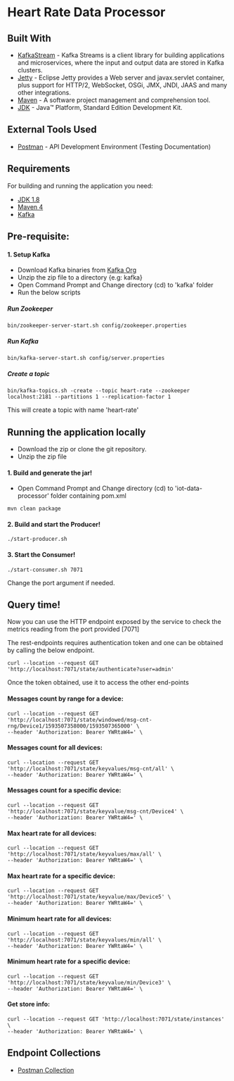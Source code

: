 # Heart Rate Data Processor

## Built With

* 	[KafkaStream](https://kafka.apache.org/documentation/streams/) - Kafka Streams is a client library for building applications and microservices, where the input and output data are stored in Kafka clusters.
* 	[Jetty](https://www.eclipse.org/jetty/) - Eclipse Jetty provides a Web server and javax.servlet container, plus support for HTTP/2, WebSocket, OSGi, JMX, JNDI, JAAS and many other integrations.
* 	[Maven](https://maven.apache.org/) - A software project management and comprehension tool.
* 	[JDK](http://www.oracle.com/technetwork/java/javase/downloads/jdk8-downloads-2133151.html) - Java™ Platform, Standard Edition Development Kit. 


## External Tools Used

* [Postman](https://www.getpostman.com/) - API Development Environment (Testing Documentation)

## Requirements

For building and running the application you need:

- [JDK 1.8](http://www.oracle.com/technetwork/java/javase/downloads/jdk8-downloads-2133151.html)
- [Maven 4](https://maven.apache.org)
- [Kafka](https://kafka.apache.org)

## Pre-requisite:

#### 1. Setup Kafka  
- Download Kafka binaries from [Kafka Org](https://www.apache.org/dyn/closer.cgi?path=/kafka/2.5.0/kafka_2.12-2.5.0.tgz)
- Unzip the zip file to a directory {e.g: kafka}
- Open Command Prompt and Change directory (cd) to 'kafka' folder 
- Run the below scripts

##### Run Zookeeper
```shell
bin/zookeeper-server-start.sh config/zookeeper.properties
```
##### Run Kafka
```shell
bin/kafka-server-start.sh config/server.properties
```
##### Create a topic
```shell
bin/kafka-topics.sh -create --topic heart-rate --zookeeper localhost:2181 --partitions 1 --replication-factor 1
```

This will create a topic with name 'heart-rate'

## Running the application locally
- Download the zip or clone the git repository.
- Unzip the zip file

#### 1. Build and generate the jar!  
- Open Command Prompt and Change directory (cd) to 'iot-data-processor' folder containing pom.xml
```shell
mvn clean package
```
#### 2. Build and start the Producer!  
```shell
./start-producer.sh
```
#### 3. Start the Consumer!  
```shell
./start-consumer.sh 7071
```

Change the port argument if needed.


## Query time!

Now you can use the HTTP endpoint exposed by the service to check the 
metrics reading from the port provided [7071]

The rest-endpoints requires authentication token and one can be obtained by calling the below endpoint.
```
curl --location --request GET 'http://localhost:7071/state/authenticate?user=admin'
```

Once the token obtained, use it to access the other end-points

#### Messages count by range for a device:
```
curl --location --request GET 'http://localhost:7071/state/windowed/msg-cnt-rng/Device1/1593507358000/1593507365000' \
--header 'Authorization: Bearer YWRtaW4=' \
```

#### Messages count for all devices:
```
curl --location --request GET 'http://localhost:7071/state/keyvalues/msg-cnt/all' \
--header 'Authorization: Bearer YWRtaW4=' \
```
#### Messages count for a specific device:
```
curl --location --request GET 'http://localhost:7071/state/keyvalue/msg-cnt/Device4' \
--header 'Authorization: Bearer YWRtaW4=' \
```
#### Max heart rate for all devices:
```
curl --location --request GET 'http://localhost:7071/state/keyvalues/max/all' \
--header 'Authorization: Bearer YWRtaW4=' \
```
#### Max heart rate for a specific device:
```
curl --location --request GET 'http://localhost:7071/state/keyvalue/max/Device5' \
--header 'Authorization: Bearer YWRtaW4=' \
```
#### Minimum heart rate for all devices:
```
curl --location --request GET 'http://localhost:7071/state/keyvalues/min/all' \
--header 'Authorization: Bearer YWRtaW4=' \
```
#### Minimum heart rate for a specific device:
```
curl --location --request GET 'http://localhost:7071/state/keyvalue/min/Device3' \
--header 'Authorization: Bearer YWRtaW4=' \
```

#### Get store info:
```
curl --location --request GET 'http://localhost:7071/state/instances' \
--header 'Authorization: Bearer YWRtaW4=' \
```

## Endpoint Collections

* [Postman Collection](https://www.getpostman.com/collections/e187ebe5bd07aa15c28b)
